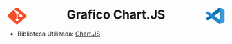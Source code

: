 
<h1 align="center"><img align="left" height="40" width="45" src="https://github.com/devicons/devicon/blob/master/icons/git/git-original.svg">Grafico Chart.JS<img align="right" height="40" width="45"src="https://github.com/devicons/devicon/blob/master/icons/vscode/vscode-original.svg"></h1>





- Biblioteca Utilizada: [Chart.JS](https://www.chartjs.org/)
